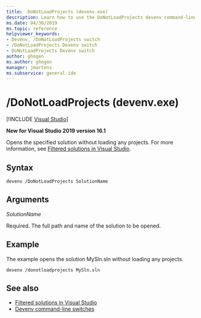 ```yaml
---
title: -DoNotLoadProjects (devenv.exe)
description: Learn how to use the DoNotLoadProjects devenv command-line switch to open the specified solution without loading any projects.
ms.date: 04/30/2019
ms.topic: reference
helpviewer_keywords:
- Devenv, /DoNotLoadProjects switch
- /DoNotLoadProjects Devenv switch
- DoNotLoadProjects Devenv switch
author: ghogen
ms.author: ghogen
manager: jmartens
ms.subservice: general-ide
---
```

# /DoNotLoadProjects (devenv.exe)

 [!INCLUDE [Visual Studio](~/includes/applies-to-version/vs-windows-only.md)]

**New for Visual Studio 2019 version 16.1**

Opens the specified solution without loading any projects. For more information, see [Filtered solutions in Visual Studio](../filtered-solutions.md).

## Syntax

```shell
devenv /DoNotLoadProjects SolutionName
```

## Arguments

*SolutionName*

Required. The full path and name of the solution to be opened.

## Example

The example opens the solution MySln.sln without loading any projects.

```shell
devenv /donotloadprojects MySln.sln
```

## See also

- [Filtered solutions in Visual Studio](../filtered-solutions.md)
- [Devenv command-line switches](../../ide/reference/devenv-command-line-switches.md)
